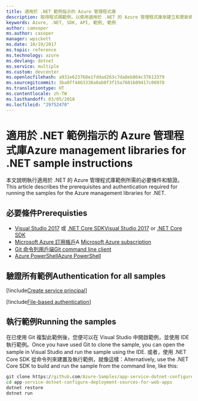 ```yaml
---
title: 適用於 .NET 範例指示的 Azure 管理程式庫
description: 取得程式碼範例，以使用適用於 .NET 的 Azure 管理程式庫來建立和更新資源。
keywords: Azure, .NET, SDK, API, 範例, 範例
author: camsoper
ms.author: casoper
manager: wpickett
ms.date: 10/19/2017
ms.topic: reference
ms.technology: azure
ms.devlang: dotnet
ms.service: multiple
ms.custom: devcenter
ms.openlocfilehash: a931e623768e1fddad263c7da8eb864c37613379
ms.sourcegitcommit: 3ba0ff4463338a0ab0f3f15a7601b89417c06970
ms.translationtype: HT
ms.contentlocale: zh-TW
ms.lasthandoff: 03/05/2018
ms.locfileid: "29752470"
---
```

# <a name="azure-management-libraries-for-net-sample-instructions"></a><span data-ttu-id="a2323-104">適用於 .NET 範例指示的 Azure 管理程式庫</span><span class="sxs-lookup"><span data-stu-id="a2323-104">Azure management libraries for .NET sample instructions</span></span>

<span data-ttu-id="a2323-105">本文說明執行適用於 .NET 的 Azure 管理程式庫範例所需的必要條件和驗證。</span><span class="sxs-lookup"><span data-stu-id="a2323-105">This article describes the prerequisites and authentication required for running the samples for the Azure management libraries for .NET.</span></span>

## <a name="prerequisties"></a><span data-ttu-id="a2323-106">必要條件</span><span class="sxs-lookup"><span data-stu-id="a2323-106">Prerequisties</span></span> 

* <span data-ttu-id="a2323-107">[Visual Studio 2017](https://www.visualstudio.com/vs/) 或 [.NET Core SDK](https://www.microsoft.com/net/download/core)</span><span class="sxs-lookup"><span data-stu-id="a2323-107">[Visual Studio 2017](https://www.visualstudio.com/vs/) or [.NET Core SDK](https://www.microsoft.com/net/download/core)</span></span>
* <span data-ttu-id="a2323-108">[Microsoft Azure 訂用帳戶](https://azure.microsoft.com/free/)</span><span class="sxs-lookup"><span data-stu-id="a2323-108">A [Microsoft Azure subscription](https://azure.microsoft.com/free/)</span></span>
* [<span data-ttu-id="a2323-109">Git 命令列用戶端</span><span class="sxs-lookup"><span data-stu-id="a2323-109">Git command line client</span></span>](https://git-scm.com/)
* [<span data-ttu-id="a2323-110">Azure PowerShell</span><span class="sxs-lookup"><span data-stu-id="a2323-110">Azure PowerShell</span></span>](/powershell/azure/install-azurerm-ps)

## <a name="authentication-for-all-samples"></a><span data-ttu-id="a2323-111">驗證所有範例</span><span class="sxs-lookup"><span data-stu-id="a2323-111">Authentication for all samples</span></span>

[!include[Create service principal](includes/create-sp.md)]

[!include[File-based authentication](includes/file-based-auth.md)]

## <a name="running-the-samples"></a><span data-ttu-id="a2323-112">執行範例</span><span class="sxs-lookup"><span data-stu-id="a2323-112">Running the samples</span></span>

<span data-ttu-id="a2323-113">在已使用 Git 複製此範例後，您便可以在 Visual Studio 中開啟範例，並使用 IDE 執行範例。</span><span class="sxs-lookup"><span data-stu-id="a2323-113">Once you have used Git to clone the sample, you can open the sample in Visual Studio and run the sample using the IDE.</span></span>  <span data-ttu-id="a2323-114">或者，使用 .NET Core SDK 從命令列來建置及執行範例，就像這樣：</span><span class="sxs-lookup"><span data-stu-id="a2323-114">Alternatively, use the .NET Core SDK to build and run the sample from the command line, like this:</span></span>

```cmd
git clone https://github.com/Azure-Samples/app-service-dotnet-configure-deployment-sources-for-web-apps.git
cd app-service-dotnet-configure-deployment-sources-for-web-apps
dotnet restore
dotnet run
```